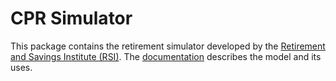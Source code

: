 # CPR Simulator

This package contains the retirement simulator developed by the [Retirement and Savings Institute (RSI)](http://ire.hec.ca/en/). The [documentation](https://rsi-models.github.io/CPR/en) describes the model and its uses.